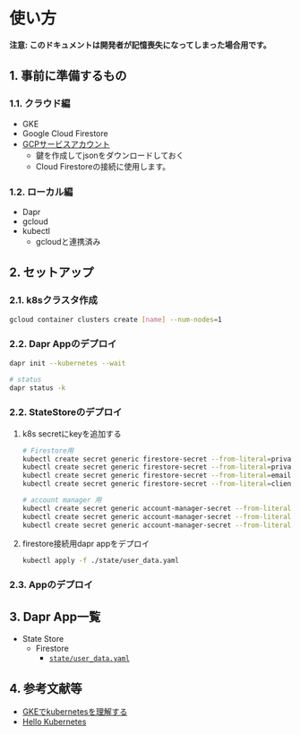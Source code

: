 # 使い方

**注意: このドキュメントは開発者が記憶喪失になってしまった場合用です。**

## 1. 事前に準備するもの

### 1.1. クラウド編

- GKE
- Google Cloud Firestore
- [GCPサービスアカウント](https://cloud.google.com/iam/docs/creating-managing-service-accounts?hl=ja)
  - 鍵を作成してjsonをダウンロードしておく
  - Cloud Firestoreの接続に使用します。

### 1.2. ローカル編

- Dapr
- gcloud
- kubectl
  - gcloudと連携済み

## 2. セットアップ

### 2.1. k8sクラスタ作成

```bash
gcloud container clusters create [name] --num-nodes=1
```

### 2.2. Dapr Appのデプロイ

```bash
dapr init --kubernetes --wait

# status
dapr status -k
```

### 2.2. StateStoreのデプロイ

1. k8s secretにkeyを追加する

    ```bash
    # Firestore用
    kubectl create secret generic firestore-secret --from-literal=private_key_id=*********
    kubectl create secret generic firestore-secret --from-literal=private_key=*********
    kubectl create secret generic firestore-secret --from-literal=email=*********
    kubectl create secret generic firestore-secret --from-literal=client_id=*********

    # account manager 用
    kubectl create secret generic account-manager-secret --from-literal=google-oauth-public=*******
    kubectl create secret generic account-manager-secret --from-literal=
    kubectl create secret generic account-manager-secret --from-literal=seed-value=******
    ```

2. firestore接続用dapr appをデプロイ

    ```bash
    kubectl apply -f ./state/user_data.yaml
    ```

### 2.3. Appのデプロイ

## 3. Dapr App一覧

- State Store
  - Firestore
    - [`state/user_data.yaml`](../state/user_data.yaml)

## 4. 参考文献等

- [GKEでkubernetesを理解する](https://qiita.com/ntoreg/items/74aa6de2f8f29b4a3b79)
- [Hello Kubernetes](https://github.com/dapr/quickstarts/tree/master/hello-kubernetes)
